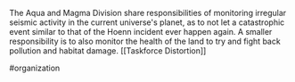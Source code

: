 The Aqua and Magma Division share responsibilities of monitoring irregular seismic activity in the current universe's planet, as to not let a catastrophic event similar to that of the Hoenn incident ever happen again. A smaller responsibility is to also monitor the health of the land to try and fight back pollution and habitat damage. [[Taskforce Distortion]]

#organization 